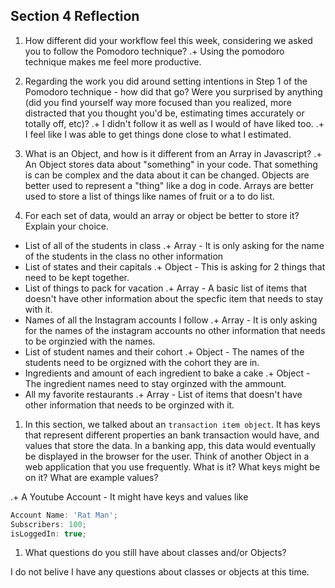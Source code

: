 ## Section 4 Reflection

1. How different did your workflow feel this week, considering we asked you to follow the Pomodoro technique?
  .+ Using the pomodoro technique makes me feel more productive. 

1. Regarding the work you did around setting intentions in Step 1 of the Pomodoro technique - how did that go? Were you surprised by anything (did you find yourself way more focused than you realized, more distracted that you thought you'd be, estimating times accurately or totally off, etc)?
  .+ I didn't follow it as well as I would of have liked too.
  .+ I feel like I was able to get things done close to what I estimated.

1. What is an Object, and how is it different from an Array in Javascript?
  .+ An Object stores data about "something" in your code. That something is can be complex and the data about it can be changed. Objects are better used to represent a "thing" like a dog in code. Arrays are better used to store a list of things like names of fruit or a to do list.  

1. For each set of data, would an array or object be better to store it? Explain your choice.

  * List of all of the students in class
  .+ Array - It is only asking for the name of the students in the class no other information
  * List of states and their capitals
  .+ Object - This is asking for 2 things that need to be kept together.
  * List of things to pack for vacation
  .+ Array - A basic list of items that doesn't have other information about the specfic item that needs to stay with it. 
  * Names of all the Instagram accounts I follow
  .+ Array - It is only asking for the names of the instagram accounts no other information that needs to be orginzied with the names. 
  * List of student names and their cohort
  .+ Object - The names of the students need to be orgizned with the cohort they are in.
  * Ingredients and amount of each ingredient to bake a cake
  .+ Object - The ingredient names need to stay orginzed with the ammount.
  * All my favorite restaurants
  .+ Array - List of items that doesn't have other information that needs to be orginzed with it. 

1. In this section, we talked about an `transaction item object`. It has keys that represent different properties an bank transaction would have, and values that store the data. In a banking app, this data would eventually be displayed in the browser for the user. Think of another Object in a web application that you use frequently. What is it? What keys might be on it? What are example values? 

.+ A Youtube Account - It might have keys and values like 
```javascript
Account Name: 'Rat Man';
Subscribers: 100;
isLoggedIn: true;
```
1. What questions do you still have about classes and/or Objects?

I do not belive I have any questions about classes or objects at this time. 
